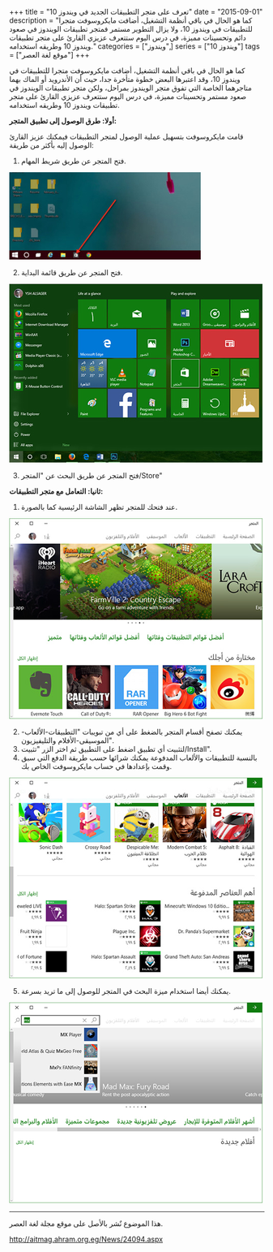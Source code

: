 +++
title = "تعرف على متجر التطبيقات الجديد في ويندوز 10"
date = "2015-09-01"
description = "كما هو الحال في باقي أنظمة التشغيل، أضافت مايكروسوفت متجرا للتطبيقات في ويندوز 10، ولا يزال التطوير مستمر فمتجر تطبيقات الويندوز في صعود دائم وتحسينات مميزة، في درس اليوم ستتعرف عزيزي القارئ على متجر تطبيقات ويندوز 10 وطريقه استخدامه."
categories = ["ويندوز",]
series = ["ويندوز 10"]
tags = ["موقع لغة العصر"]
+++

كما هو الحال في باقي أنظمة التشغيل، أضافت مايكروسوفت متجرا للتطبيقات في ويندوز 10، وقد اعتبرها البعض خطوة متأخرة جدا، حيث أن الأندرويد أو الماك بهما متاجرهما الخاصة التي تفوق متجر الويندوز بمراحل، ولكن متجر تطبيقات الويندوز في صعود مستمر وتحسينات مميزة، في درس اليوم ستتعرف عزيزي القارئ على متجر تطبيقات ويندوز 10 وطريقه استخدامه.

**أولا: طرق الوصول إلى تطبيق المتجر:**

قامت مايكروسوفت بتسهيل عملية الوصول لمتجر التطبيقات فيمكنك عزيز القارئ الوصول إليه بأكثر من طريقة:
1. فتح المتجر عن طريق شريط المهام.

![1](images/2015-635767184724810573-481.jpg)

2. فتح المتجر عن طريق قائمة البداية.

![2](images/2015-635767185273404323-340.jpg)

3. فتح المتجر عن طريق البحث عن "المتجر/Store"

**ثانيا: التعامل مع متجر التطبيقات:**

1. عند فتحك للمتجر تظهر الشاشة الرئيسية كما بالصورة.

![3](thumbnail-2015-635767185927779323-777.jpg)

2. يمكنك تصفح أقسام المتجر بالضغط على أي من تبويبات "التطبيقات-الألعاب-الموسيقى-الأفلام والتليفيزيون".
3. لتثبيت أي تطبيق اضغط على التطبيق ثم اختر الزر "تثبيت/Install".
4. بالنسبة للتطبيقات والألعاب المدفوعة يمكنك شرائها حسب طريقة الدفع التي سبق وقمت بإعدادها في حساب مايكروسوفت الخاص بك.

![4](images/2015-635767186705279323-527.jpg)

5. يمكنك أيضا استخدام ميزة البحث في المتجر للوصول إلى ما تريد بسرعة.

![5](images/2015-635767187310435573-43.jpg)

---
هذا الموضوع نٌشر باﻷصل على موقع مجلة لغة العصر.

http://aitmag.ahram.org.eg/News/24094.aspx